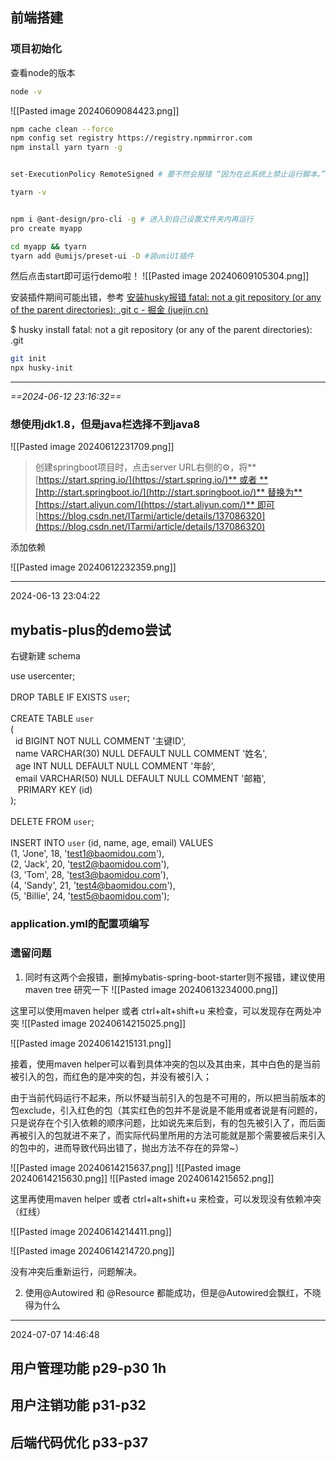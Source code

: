 
## 前端搭建

### 项目初始化

查看node的版本

```bash
node -v
```

![[Pasted image 20240609084423.png]]

```bash
npm cache clean --force
npm config set registry https://registry.npmmirror.com
npm install yarn tyarn -g


set-ExecutionPolicy RemoteSigned # 要不然会报错 “因为在此系统上禁止运行脚本。”

tyarn -v


npm i @ant-design/pro-cli -g # 进入到自己设置文件夹内再运行
pro create myapp

cd myapp && tyarn
tyarn add @umijs/preset-ui -D #装umiUI插件
```

然后点击start即可运行demo啦！
![[Pasted image 20240609105304.png]]

安装插件期间可能出错，参考
[安装husky报错 fatal: not a git repository (or any of the parent directories): .git c - 掘金 (juejin.cn)](https://juejin.cn/post/7077455750171197453)

$ husky install
fatal: not a git repository (or any of the parent directories): .git

```bash
git init
npx husky-init
```

---
_==2024-06-12 23:16:32==_

### 想使用jdk1.8，但是java栏选择不到java8

![[Pasted image 20240612231709.png]]

> 创建springboot项目时，点击server URL右侧的⚙，将**[https://start.spring.io/](https://start.spring.io/)** 或者 **[http://start.springboot.io/](http://start.springboot.io/)** 替换为**[https://start.aliyun.com/](https://start.aliyun.com/)** 即可 [https://blog.csdn.net/ITarmi/article/details/137086320](https://blog.csdn.net/ITarmi/article/details/137086320)

添加依赖

![[Pasted image 20240612232359.png]]

---

2024-06-13 23:04:22

## mybatis-plus的demo尝试

右键新建 schema

use usercenter;    
    
DROP TABLE IF EXISTS `user`;    
    
CREATE TABLE `user`    
(    
    id BIGINT NOT NULL COMMENT '主键ID',    
    name VARCHAR(30) NULL DEFAULT NULL COMMENT '姓名',    
    age INT NULL DEFAULT NULL COMMENT '年龄',    
    email VARCHAR(50) NULL DEFAULT NULL COMMENT '邮箱',    
    PRIMARY KEY (id)    
);    
    
DELETE FROM `user`;    
    
INSERT INTO `user` (id, name, age, email) VALUES    
(1, 'Jone', 18, 'test1@baomidou.com'),    
(2, 'Jack', 20, 'test2@baomidou.com'),    
(3, 'Tom', 28, 'test3@baomidou.com'),    
(4, 'Sandy', 21, 'test4@baomidou.com'),    
(5, 'Billie', 24, 'test5@baomidou.com');

### application.yml的配置项编写

### 遗留问题

1. 同时有这两个会报错，删掉mybatis-spring-boot-starter则不报错，建议使用maven tree 研究一下 ![[Pasted image 20240613234000.png]]
    

这里可以使用maven helper 或者 ctrl+alt+shift+u 来检查，可以发现存在两处冲突 ![[Pasted image 20240614215025.png]]

![[Pasted image 20240614215131.png]]

接着，使用maven helper可以看到具体冲突的包以及其由来，其中白色的是当前被引入的包，而红色的是冲突的包，并没有被引入；

由于当前代码运行不起来，所以怀疑当前引入的包是不可用的，所以把当前版本的包exclude，引入红色的包（其实红色的包并不是说是不能用或者说是有问题的，只是说存在个引入依赖的顺序问题，比如说先来后到，有的包先被引入了，而后面再被引入的包就进不来了，而实际代码里所用的方法可能就是那个需要被后来引入的包中的，进而导致代码出错了，抛出方法不存在的异常~）

![[Pasted image 20240614215637.png]] ![[Pasted image 20240614215630.png]] ![[Pasted image 20240614215652.png]]

这里再使用maven helper 或者 ctrl+alt+shift+u 来检查，可以发现没有依赖冲突（红线）

![[Pasted image 20240614214411.png]]

![[Pasted image 20240614214720.png]]

没有冲突后重新运行，问题解决。

2. 使用@Autowired 和 @Resource 都能成功，但是@Autowired会飘红，不晓得为什么


---
2024-07-07 14:46:48
## 用户管理功能 p29-p30  1h
## 用户注销功能  p31-p32

## 后端代码优化 p33-p37